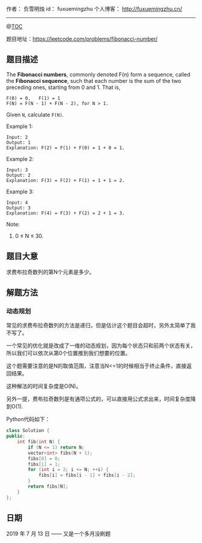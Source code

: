 
作者： 负雪明烛
id：	fuxuemingzhu
个人博客：	http://fuxuemingzhu.cn/

---
@[TOC](目录)


题目地址：https://leetcode.com/problems/fibonacci-number/

## 题目描述

The **Fibonacci numbers**, commonly denoted F(n) form a sequence, called the **Fibonacci sequence**, such that each number is the sum of the two preceding ones, starting from 0 and 1. That is,

    F(0) = 0,   F(1) = 1
    F(N) = F(N - 1) + F(N - 2), for N > 1.

Given `N`, calculate ``F(N)``.

 

Example 1:

    Input: 2
    Output: 1
    Explanation: F(2) = F(1) + F(0) = 1 + 0 = 1.

Example 2:

    Input: 3
    Output: 2
    Explanation: F(3) = F(2) + F(1) = 1 + 1 = 2.

Example 3:

    Input: 4
    Output: 3
    Explanation: F(4) = F(3) + F(2) = 2 + 1 = 3.
     
Note:

1. 0 ≤ N ≤ 30.

## 题目大意

求费布拉奇数列的第N个元素是多少。

## 解题方法

### 动态规划

常见的求费布拉奇数列的方法是递归，但是估计这个题目会超时，另外太简单了我不写了。

一个常见的优化就是改成了一维的动态规划，因为每个状态只和前两个状态有关，所以我们可以依次从第0个位置推到我们想要的位置。

这个题需要注意的是N的取值范围，注意当N<=1的时候相当于终止条件，直接返回结果。

这种解法的时间复杂度是O(N)。

另外一提，费布拉奇数列是有通项公式的，可以直接用公式求出来，时间复杂度降到O(1).

Python代码如下：

```cpp
class Solution {
public:
    int fib(int N) {
        if (N <= 1) return N;
        vector<int> fibs(N + 1);
        fibs[0] = 0;
        fibs[1] = 1;
        for (int i = 2; i <= N; ++i) {
            fibs[i] = fibs[i - 1] + fibs[i - 2];
        }
        return fibs[N];
    }
};
```

## 日期

2019 年 7 月 13 日 —— 又是一个多月没刷题


  [1]: https://blog.csdn.net/fuxuemingzhu/article/details/79463006
